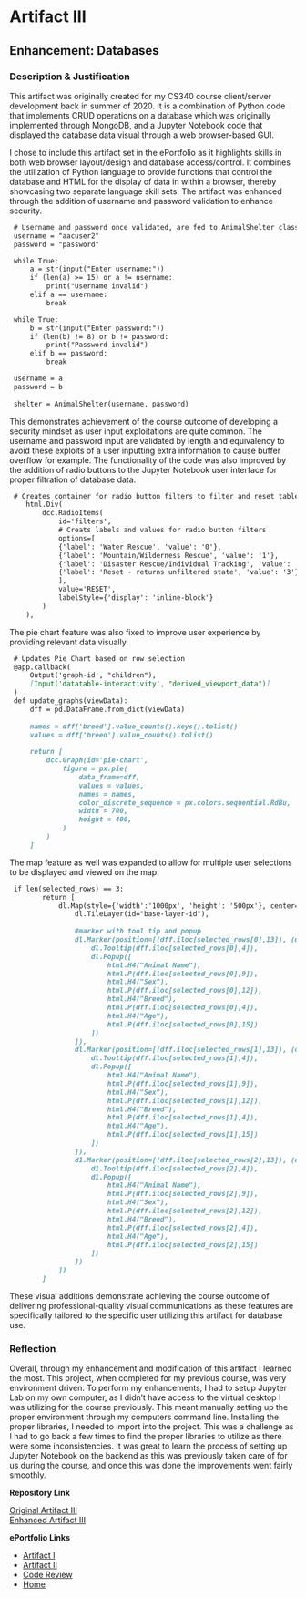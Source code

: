 # Artifact III
## Enhancement: Databases

### Description & Justification

This artifact was originally created for my CS340 course client/server development back in summer of 2020. It is a combination of Python code that implements CRUD operations on a database which was originally implemented through MongoDB, and a Jupyter Notebook code that displayed the database data visual through a web browser-based GUI. 

I chose to include this artifact set in the ePortfolio as it highlights skills in both web browser layout/design and database access/control. It combines the utilization of Python language to provide functions that control the database and HTML for the display of data in within a browser, thereby showcasing two separate language skill sets. The artifact was enhanced through the addition of username and password validation to enhance security.
```markdown
 # Username and password once validated, are fed to AnimalShelter class Python module
 username = "aacuser2"
 password = "password"

 while True: 
     a = str(input("Enter username:"))
     if (len(a) >= 15) or a != username:
         print("Username invalid")
     elif a == username:
         break

 while True:
     b = str(input("Enter password:"))
     if (len(b) != 8) or b != password:
         print("Password invalid")
     elif b == password:
         break

 username = a
 password = b
            
 shelter = AnimalShelter(username, password)
```
This demonstrates achievement of the course outcome of developing a security mindset as user input exploitations are quite common. The username and password input are validated by length and equivalency to avoid these exploits of a user inputting extra information to cause buffer overflow for example. The functionality of the code was also improved by the addition of radio buttons to the Jupyter Notebook user interface for proper filtration of database data. 
```markdown
 # Creates container for radio button filters to filter and reset table results
    html.Div(
        dcc.RadioItems(
            id='filters',
            # Creats labels and values for radio button filters
            options=[
            {'label': 'Water Rescue', 'value': '0'},
            {'label': 'Mountain/Wilderness Rescue', 'value': '1'},
            {'label': 'Disaster Rescue/Individual Tracking', 'value': '2'},
            {'label': 'Reset - returns unfiltered state', 'value': '3'}
            ],
            value='RESET',
            labelStyle={'display': 'inline-block'}
        )
    ),
```
The pie chart feature was also fixed to improve user experience by providing relevant data visually. 
```markdown
 # Updates Pie Chart based on row selection
 @app.callback(
     Output('graph-id', "children"),
     [Input('datatable-interactivity', "derived_viewport_data")]
 )
 def update_graphs(viewData):
     dff = pd.DataFrame.from_dict(viewData)
    
     names = dff['breed'].value_counts().keys().tolist()
     values = dff['breed'].value_counts().tolist()
    
     return [
         dcc.Graph(id='pie-chart',            
             figure = px.pie(
                 data_frame=dff, 
                 values = values, 
                 names = names,
                 color_discrete_sequence = px.colors.sequential.RdBu,
                 width = 700,
                 height = 400, 
             )
         )
     ]
```
The map feature as well was expanded to allow for multiple user selections to be displayed and viewed on the map. 

```markdown
 if len(selected_rows) == 3:
        return [
            dl.Map(style={'width':'1000px', 'height': '500px'}, center=[30.75,-97.48], zoom=10, children=[
                dl.TileLayer(id="base-layer-id"),
            
                #marker with tool tip and popup
                dl.Marker(position=[(dff.iloc[selected_rows[0],13]), (dff.iloc[selected_rows[0],14])], children=[
                    dl.Tooltip(dff.iloc[selected_rows[0],4]),
                    dl.Popup([
                        html.H4("Animal Name"),
                        html.P(dff.iloc[selected_rows[0],9]),
                        html.H4("Sex"),
                        html.P(dff.iloc[selected_rows[0],12]),
                        html.H4("Breed"),
                        html.P(dff.iloc[selected_rows[0],4]),
                        html.H4("Age"),
                        html.P(dff.iloc[selected_rows[0],15])
                    ])
                ]),
                dl.Marker(position=[(dff.iloc[selected_rows[1],13]), (dff.iloc[selected_rows[1],14])], children=[
                    dl.Tooltip(dff.iloc[selected_rows[1],4]),
                    dl.Popup([
                        html.H4("Animal Name"),
                        html.P(dff.iloc[selected_rows[1],9]),
                        html.H4("Sex"),
                        html.P(dff.iloc[selected_rows[1],12]),
                        html.H4("Breed"),
                        html.P(dff.iloc[selected_rows[1],4]),
                        html.H4("Age"),
                        html.P(dff.iloc[selected_rows[1],15])
                    ])
                ]),
                d1.Marker(position=[(dff.iloc[selected_rows[2],13]), (dff.iloc[selected_rows[2],14])], children=[
                    d1.Tooltip(dff.iloc[selected_rows[2],4]),
                    d1.Popup([
                        html.H4("Animal Name"),
                        html.P(dff.iloc[selected_rows[2],9]),
                        html.H4("Sex"),
                        html.P(dff.iloc[selected_rows[2],12]),
                        html.H4("Breed"),
                        html.P(dff.iloc[selected_rows[2],4]),
                        html.H4("Age"),
                        html.P(dff.iloc[selected_rows[2],15])
                    ])
                ])
            ])
        ]
```
These visual additions demonstrate achieving the course outcome of delivering professional-quality visual communications as these features are specifically tailored to the specific user utilizing this artifact for database use.

### Reflection

Overall, through my enhancement and modification of this artifact I learned the most. This project, when completed for my previous course, was very environment driven. To perform my enhancements, I had to setup Jupyter Lab on my own computer, as I didn’t have access to the virtual desktop I was utilizing for the course previously. This meant manually setting up the proper environment through my computers command line. Installing the proper libraries, I needed to import into the project. This was a challenge as I had to go back a few times to find the proper libraries to utilize as there were some inconsistencies. It was great to learn the process of setting up Jupyter Notebook on the backend as this was previously taken care of for us during the course, and once this was done the improvements went fairly smoothly. 

**Repository Link**<br>

[Original Artifact III](https://github.com/Shayden87/CS340) <br>
[Enhanced Artifact III](https://github.com/Shayden87/Databases)

**ePortfolio Links** <br> 

* [Artifact I](ArtifactOne.md)
* [Artifact II](ArtifactTwo.md)
* [Code Review](CodeReview.md)
* [Home](index.md)
